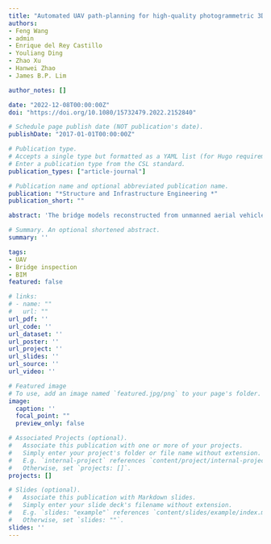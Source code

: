 ```yaml
---
title: "Automated UAV path-planning for high-quality photogrammetric 3D bridge reconstruction"
authors:
- Feng Wang
- admin
- Enrique del Rey Castillo
- Youliang Ding
- Zhao Xu
- Hanwei Zhao
- James B.P. Lim

author_notes: []

date: "2022-12-08T00:00:00Z"
doi: "https://doi.org/10.1080/15732479.2022.2152840"

# Schedule page publish date (NOT publication's date).
publishDate: "2017-01-01T00:00:00Z"

# Publication type.
# Accepts a single type but formatted as a YAML list (for Hugo requirements).
# Enter a publication type from the CSL standard.
publication_types: ["article-journal"]

# Publication name and optional abbreviated publication name.
publication: "*Structure and Infrastructure Engineering *"
publication_short: ""

abstract: 'The bridge models reconstructed from unmanned aerial vehicle (UAV) images via photogrammetry are often reported to have quality issues (e.g., high noise, insufficient resolution and precision loss) and thus restrict their application in bridge inspection. To address this problem, this paper proposes a novel Building Information Model (BIM)-based 3D path planning method for improving the quality of photogrammetric bridge models by optimising the UAV flight plan. This method firstly uses a simple BIM model as input and considers inspection and photogrammetry requirements to generate effective UAV viewpoints. Then it adjusts inaccessible UAV viewpoints that are in occupied space or cannot meet the flight safety rules. Finally, a feasible flight trajectory is generated through all valid viewpoints. To evaluate the performance of the proposed method, two prototypes were developed to automate the path planning and on-site image acquisition, respectively, and were tested on a real girder bridge. The results showed that, compared with the common UAV flight plan used in current practice, the proposed method could: (1) generate a more precise bridge model with fewer noise points and higher visual quality to support damage detection; and (2) significantly improve the efficiency of photogrammetric 3D bridge reconstruction with reduced human interventions in image collection and processing.'

# Summary. An optional shortened abstract.
summary: ''

tags:
- UAV
- Bridge inspection
- BIM
featured: false

# links:
# - name: ""
#   url: ""
url_pdf: ''
url_code: ''
url_dataset: ''
url_poster: ''
url_project: ''
url_slides: ''
url_source: ''
url_video: ''

# Featured image
# To use, add an image named `featured.jpg/png` to your page's folder. 
image:
  caption: ''
  focal_point: ""
  preview_only: false

# Associated Projects (optional).
#   Associate this publication with one or more of your projects.
#   Simply enter your project's folder or file name without extension.
#   E.g. `internal-project` references `content/project/internal-project/index.md`.
#   Otherwise, set `projects: []`.
projects: []

# Slides (optional).
#   Associate this publication with Markdown slides.
#   Simply enter your slide deck's filename without extension.
#   E.g. `slides: "example"` references `content/slides/example/index.md`.
#   Otherwise, set `slides: ""`.
slides: ''
---
```


